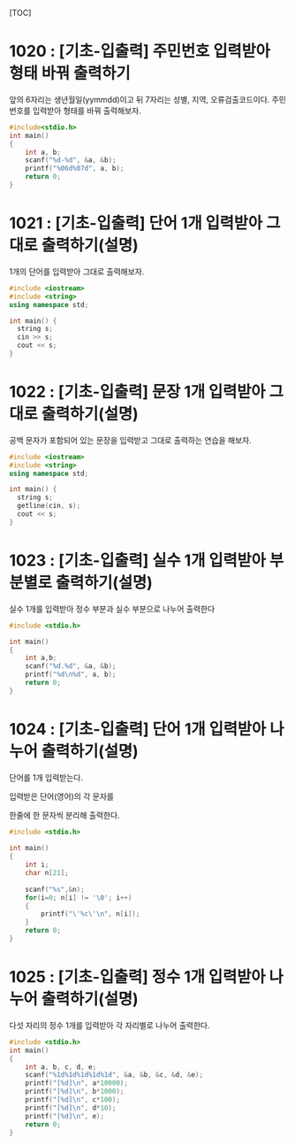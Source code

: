 [TOC]

# 1020 : [기초-입출력] 주민번호 입력받아 형태 바꿔 출력하기 
 
앞의 6자리는 생년월일(yymmdd)이고 뒤 7자리는 성별, 지역, 오류검출코드이다.
주민번호를 입력받아 형태를 바꿔 출력해보자.

``` c++
#include<stdio.h>
int main()
{
    int a, b;
    scanf("%d-%d", &a, &b);
    printf("%06d%07d", a, b);
    return 0;
}
```

# 1021 : [기초-입출력] 단어 1개 입력받아 그대로 출력하기(설명) 

1개의 단어를 입력받아 그대로 출력해보자.

``` c++
#include <iostream>
#include <string>
using namespace std;

int main() {
  string s;
  cin >> s;
  cout << s;
}
```

# 1022 : [기초-입출력] 문장 1개 입력받아 그대로 출력하기(설명)

공백 문자가 포함되어 있는 문장을 입력받고 그대로 출력하는 연습을 해보자.

``` c++
#include <iostream>
#include <string>
using namespace std;

int main() {
  string s;
  getline(cin, s);
  cout << s;
}
```

# 1023 : [기초-입출력] 실수 1개 입력받아 부분별로 출력하기(설명)

실수 1개를 입력받아 정수 부분과 실수 부분으로 나누어 출력한다

``` c++
#include <stdio.h>

int main()
{
	int a,b;
	scanf("%d.%d", &a, &b);
	printf("%d\n%d", a, b);
	return 0;
}
```

# 1024 : [기초-입출력] 단어 1개 입력받아 나누어 출력하기(설명) 

단어를 1개 입력받는다.

입력받은 단어(영어)의 각 문자를

한줄에 한 문자씩 분리해 출력한다.

``` c++
#include <stdio.h>
 
int main()
{
    int i;
    char n[21];
    
    scanf("%s",&n); 
    for(i=0; n[i] != '\0'; i++)
    {
        printf("\'%c\'\n", n[i]);
    }
    return 0;
}
```

# 1025 : [기초-입출력] 정수 1개 입력받아 나누어 출력하기(설명)

다섯 자리의 정수 1개를 입력받아 각 자리별로 나누어 출력한다.

``` c++
#include <stdio.h>
int main()
{
    int a, b, c, d, e;
    scanf("%1d%1d%1d%1d%1d", &a, &b, &c, &d, &e);
    printf("[%d]\n", a*10000);
    printf("[%d]\n", b*1000);
    printf("[%d]\n", c*100);
    printf("[%d]\n", d*10);
    printf("[%d]\n", e);
    return 0;
}
```
